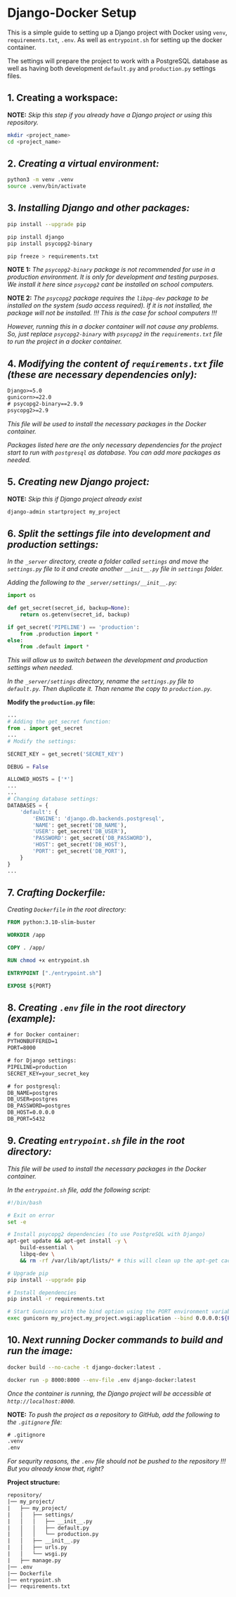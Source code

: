 # Django-Docker Setup

This is a simple guide to setting up a Django project with Docker using `venv`, `requirements.txt`, `.env`. As well as `entrypoint.sh` for setting up the docker container.  

The settings will prepare the project to work with a PostgreSQL database as well as having both development `default.py` and `production.py` settings files.  


## 1. Creating a workspace:

**NOTE:** *Skip this step if you already have a Django project or using this repository.*  

```bash
mkdir <project_name>
cd <project_name>
```


## 2. *Creating a virtual environment:*

```bash
python3 -m venv .venv
source .venv/bin/activate
```

## 3. *Installing Django and other packages:*

```bash
pip install --upgrade pip

pip install django
pip install psycopg2-binary

pip freeze > requirements.txt
```

**NOTE 1:** *The `psycopg2-binary` package is not recommended for use in a production environment. It is only for development and testing purposes. We install it here since `psycopg2` cant be installed on school computers.*    

**NOTE 2:** *The `psycopg2` package requires the `libpq-dev` package to be installed on the system (sudo access required). If it is not installed, the package will not be installed. !!! This is the case for school computers !!!*  

*However, running this in a docker container will not cause any problems. So, just replace `psycopg2-binary` with `psycopg2` in the `requirements.txt` file to run the project in a docker container.*

## 4. *Modifying the content of `requirements.txt` file (these are necessary dependencies only):*

```txt
Django>=5.0
gunicorn>=22.0
# psycopg2-binary==2.9.9
psycopg2>=2.9
```

*This file will be used to install the necessary packages in the Docker container.*  

*Packages listed here are the only necessary dependencies for the project start to run with `postgresql` as database. You can add more packages as needed.*  


## 5. *Creating new Django project:*

**NOTE:** *Skip this if Django project already exist*

```bash
django-admin startproject my_project
```


## 6. *Split the settings file into development and production settings:*  

*In the `_server` directory, create a folder called `settings` and move the `settings.py` file to it and create another `__init__.py` file in `settings` folder.*

*Adding the following to the `_server/settings/__init__.py`:*

```python
import os

def get_secret(secret_id, backup=None):
	return os.getenv(secret_id, backup)

if get_secret('PIPELINE') == 'production':
	from .production import *
else:
    from .default import *

```

*This will  allow us to switch between the development and production settings when needed.*  

*In the `_server/settings` directory, rename the `settings.py` file to `default.py`. Then duplicate it. Than rename the copy to `production.py`.*  

**Modify the `production.py` file:**

```python
...
# Adding the get_secret function:
from . import get_secret
...
# Modify the settings:

SECRET_KEY = get_secret('SECRET_KEY')

DEBUG = False

ALLOWED_HOSTS = ['*']
...
...
# Changing database settings:
DATABASES = {
	'default': {
		'ENGINE': 'django.db.backends.postgresql',
		'NAME': get_secret('DB_NAME'),
		'USER': get_secret('DB_USER'),
		'PASSWORD': get_secret('DB_PASSWORD'),
		'HOST': get_secret('DB_HOST'),
		'PORT': get_secret('DB_PORT'),
	}
}
...
```


## 7. *Crafting Dockerfile:*

*Creating `Dockerfile` in the root directory:*  

```Dockerfile
FROM python:3.10-slim-buster

WORKDIR /app

COPY . /app/

RUN chmod +x entrypoint.sh

ENTRYPOINT ["./entrypoint.sh"]

EXPOSE ${PORT}
```


## 8. *Creating `.env` file in the root directory (example):*  

```txt
# for Docker container:
PYTHONBUFFERED=1
PORT=8000

# for Django settings:
PIPELINE=production
SECRET_KEY=your_secret_key

# for postgresql:
DB_NAME=postgres
DB_USER=postgres
DB_PASSWORD=postgres
DB_HOST=0.0.0.0
DB_PORT=5432

```


## 9. *Creating `entrypoint.sh` file in the root directory:*  

*This file will be used to install the necessary packages in the Docker container.*

*In the `entrypoint.sh` file, add the following script:*  

```bash
#!/bin/bash

# Exit on error
set -e

# Install psycopg2 dependencies (to use PostgreSQL with Django)
apt-get update && apt-get install -y \
	build-essential \
	libpq-dev \
	&& rm -rf /var/lib/apt/lists/* # this will clean up the apt-get cache

# Upgrade pip
pip install --upgrade pip

# Install dependencies
pip install -r requirements.txt

# Start Gunicorn with the bind option using the PORT environment variable
exec gunicorn my_project.my_project.wsgi:application --bind 0.0.0.0:${PORT}
```


## 10. *Next running Docker commands to build and run the image:*

```bash
docker build --no-cache -t django-docker:latest .

docker run -p 8000:8000 --env-file .env django-docker:latest
```


*Once the container is running, the Django project will be accessible at `http://localhost:8000`.*  


**NOTE:** *To push the project as a repository to GitHub, add the following to the `.gitignore` file:*  

```txt
# .gitignore
.venv
.env
```

*For sequrity reasons, the `.env` file should not be pushed to the repository !!!*  
*But you already know that, right?*  

**Project structure:**  

```txt
repository/
|── my_project/
|	├── my_project/
|	│   ├── settings/
|	│   │   ├── __init__.py
|	│   │   ├── default.py
|	│   │   └── production.py
|	│   ├── __init__.py
|	│   ├── urls.py
|	│   └── wsgi.py
|	├── manage.py
|── .env
|── Dockerfile
|── entrypoint.sh
|── requirements.txt
```
